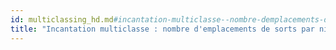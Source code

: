 ```yaml
---
id: multiclassing_hd.md#incantation-multiclasse--nombre-demplacements-de-sorts-par-niveau-de-sort
title: "Incantation multiclasse : nombre d'emplacements de sorts par niveau de sort"
---
```


